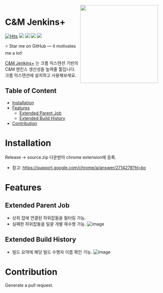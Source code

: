 <img src="https://user-images.githubusercontent.com/41153640/231344394-d25251c7-77c0-455a-ba96-44291ab80246.png" width="256" height="256" align="right"/>

# C&M Jenkins+
[![Hits](https://hits.seeyoufarm.com/api/count/incr/badge.svg?url=https%3A%2F%2Fgithub.com%2FSsioo%2Fcnm_jenkins_extension&count_bg=%2379C83D&title_bg=%23555555&icon=&icon_color=%23E7E7E7&title=hits&edge_flat=false)](https://hits.seeyoufarm.com)
<span><img src="https://img.shields.io/badge/Chrome Extension V3-4285F4?style=flat&logo=Google Chrome&logoColor=white"/></span>
<span><img src="https://img.shields.io/badge/Javascript-F7DF1E?style=flat&logo=Javascript&logoColor=white"/></span>
<span><img src="https://img.shields.io/badge/CSS3-1572B6?style=flat&logo=CSS3&logoColor=white"/></span>
<span><img src="https://img.shields.io/badge/HTML5-E34F26?style=flat&logo=HTML5&logoColor=white"/></span>

:star: Star me on GitHub — it motivates me a lot!

[C&M Jenkins+](https://github.com/Ssioo/cnm_jenkins_extension) 는 크롬 익스텐션 기반의 C&M 젠킨스 생산성을 높여줄 툴입니다. 크롬 익스텐션에 설치하고 사용해보세요. 

## Table of Content
- [Installation](#installation)
- [Features](#features)
    - [Extended Parent Job](#extended-parent-job)
    - [Extended Build History](#extended-build-history)
- [Contribution](#contribution)


# Installation
Release -> source.zip 다운받아 chrome extension에 등록.
- 참고: https://support.google.com/chrome/a/answer/2714278?hl=ko

# Features
## Extended Parent Job
- 상위 잡에 연결된 하위잡들을 필터링 가능.
- 실패한 하위잡들을 일괄 개별 재수행 가능.
![image](https://user-images.githubusercontent.com/41153640/231343560-45e8d61b-549e-4c55-98e8-c5ee42571eb1.png)

## Extended Build History
- 빌드 요약에 해당 빌드 수행자 이름 확인 가능. 
![image](https://user-images.githubusercontent.com/41153640/231343035-a32a31a3-32fd-4b78-b52d-866840887bc4.png)

# Contribution
Generate a pull request.

